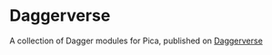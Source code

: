 # Daggerverse

A collection of Dagger modules for Pica, published on [Daggerverse](https://daggerverse.dev/)
